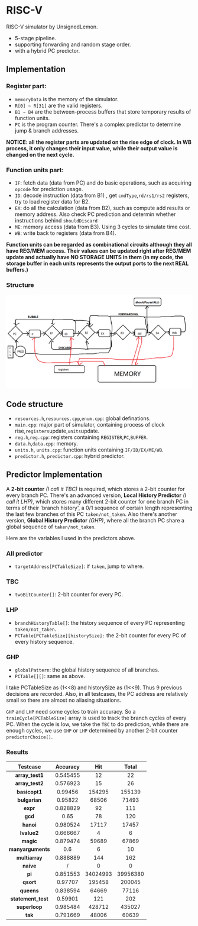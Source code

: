 # RISC-V
RISC-V simulator by UnsignedLemon.
* 5-stage pipeline.
* supporting forwarding and random stage order.
* with a hybrid PC predictor.
## Implementation
### Register part:
* `memoryData` is the memory of the simulator.
* `R[0] ~ R[31]` are the valid registers.
* `B1 ~ B4` are the between-process buffers that store temporary results of function units.
* `PC` is the program counter. There's a complex predictor to determine jump & branch addresses.

**NOTICE: all the register parts are updated on the rise edge of clock. In WB process, it only changes their input value, while their output value is changed on the next cycle.**

### Function units part:
* `IF`: fetch data (data from PC) and do basic operations, such as acquiring `opcode` for prediction usage.
* `ID`: decode instruction (data from B1) , get `cmdType`,`rd/rs1/rs2` registers, try to load register data for B2.
* `EX`: do all the calculation (data from B2), such as compute add results or memory address. Also check PC prediction and determin whether instructions behind `shouldDiscard`
* `ME`: memory access (data from B3). Using 3 cycles to simulate time cost.
* `WB`: write back to registers (data from B4).

**Function units can be regarded as combinational circuits although they all have REG/MEM access. Their values can be updated right after REG/MEM update and actually have NO STORAGE UNITS in them (in my code, the storage buffer in each units represents the output ports to the next REAL buffers.)**

### Structure ###
![Markdown](sample.png)

## Code structure
* `resources.h`,`resources.cpp`,`enum.cpp`: global definations.
* `main.cpp`: major part of simulator, containing process of clock rise,`registers`update,`units`update.
* `reg.h`,`reg.cpp`: registers containing `REGISTER`,`PC`,`BUFFER`.
* `data.h`,`data.cpp`: memory.
* `units.h`, `units.cpp`: function units containing `IF/ID/EX/ME/WB`.
* `predictor.h`, `predictor.cpp`: hybrid predictor.

## Predictor Implementation
A **2-bit counter** *(I call it TBC)* is required, which stores a 2-bit counter for every branch PC.
There's an advanced version, **Local History Predictor** *(I call it LHP)*, which stores many different 2-bit counter for one branch PC in terms of their 'branch history', a 0/1 sequence of certain length representing the last few branches of this PC `taken/not_taken`.
Also there's another version, **Global History Predictor** *(GHP)*, where all the branch PC share a global sequence of `taken/not_taken`.

Here are the variables I used in the predictors above.
### All predictor ###
* `targetAddress[PCTableSize]`: if `taken`, jump to where.
### TBC ###
* `twoBitCounter[]`: 2-bit counter for every PC.
### LHP ###
* `branchHistoryTable[]`: the history sequence of every PC representing `taken/not_taken`.
* `PCTable[PCTableSize][historySize]:` the 2-bit counter for every PC of every history sequence.
### GHP ###
* `globalPattern`: the global history sequence of all branches.
* `PCTable[][]`: same as above. 

I take PCTableSize as (1<<8) and historySize as (1<<9). Thus 9 previous decisions are recorded. Also, in all testcases, the PC address are relatively small so there are almost no aliasing situations.

`GHP` and `LHP` need some cycles to train accuracy. So a `trainCycle[PCTableSize]` array is used to track the branch cycles of every PC. When the cycle is low, we take the `TBC` to do prediction, while there are enough cycles, we use `GHP` or `LHP` determined by another 2-bit counter `predictorChoice[]`.

### Results ###
| Testcase | Accuracy | Hit | Total |
| :----: | :----: | :------------: | :----------: |
|**array_test1**|0.545455|12|22|
|**array_test2**|0.576923|15|26|
|**basicopt1**|0.99456|154295|155139|
|**bulgarian**|0.95822|68506|71493|
|**expr**|0.828829|92|111|
|**gcd**|0.65|78|120|
|**hanoi**|0.980524|17117|17457|
|**lvalue2**|0.666667|4|6|
|**magic**|0.879474|59689|67869|
|**manyarguments**|0.6|6|10|
|**multiarray**|0.888889|144|162|
|**naive**|/|0|0|
|**pi**|0.851553|34024993|39956380|
|**qsort**|0.97707|195458|200045|
|**queens**|0.838594|64669|77116|
|**statement_test**|0.59901|121|202|
|**superloop**|0.985484|428712|435027|
|**tak**|0.791669|48006|60639 |
